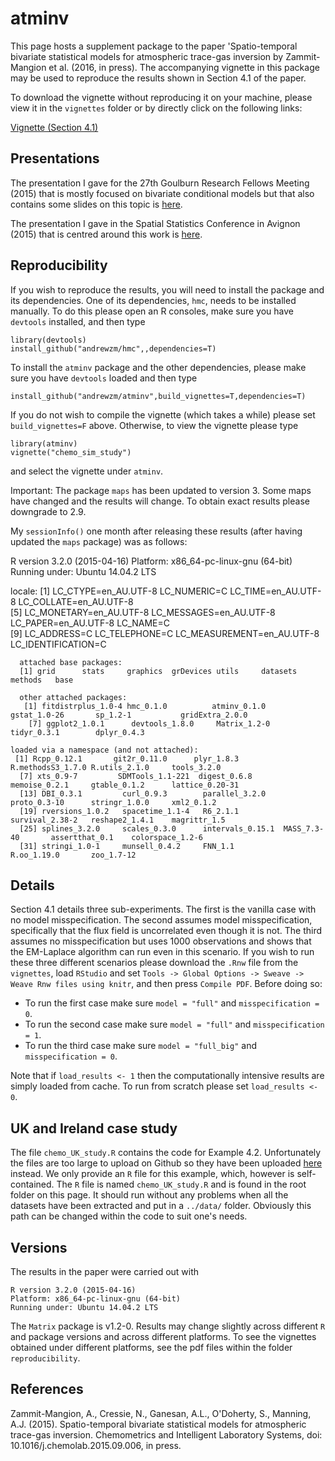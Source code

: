 atminv
=====

This page hosts a supplement package to the paper 'Spatio-temporal bivariate
    statistical models for atmospheric trace-gas inversion by Zammit-Mangion
    et al. (2016, in press). The accompanying vignette in this package
    may be used to reproduce the results shown in Section 4.1 of the paper.

To download the vignette without reproducing it on your machine, please view it in the `vignettes` folder or by directly click on the following links:

[Vignette (Section 4.1)](https://github.com/andrewzm/atminv/blob/master/vignettes/chemo_sim_study.pdf?raw=true)


Presentations
-----

The presentation I gave for the 27th Goulburn Research Fellows Meeting (2015) that is mostly focused on bivariate conditional models but that also contains some slides on this topic is [here](https://github.com/andrewzm/bicon/blob/master/pres/2015_03_Goulburn.pdf?raw=true).

The presentation I gave in the Spatial Statistics Conference in Avignon (2015) that is centred around this work is [here](https://github.com/andrewzm/bicon/blob/master/pres/2015_06_Zammit.pdf?raw=true).



Reproducibility 
-------
    
If you wish to reproduce the results, you will need to install the package and its dependencies. One of its dependencies, `hmc`, needs to be installed manually. To do this please open an R consoles, make sure you have `devtools` installed, and then type

    library(devtools)
    install_github("andrewzm/hmc",,dependencies=T)

To install the `atminv` package and the other dependencies, please make sure you have `devtools` loaded and then type

    install_github("andrewzm/atminv",build_vignettes=T,dependencies=T)
  
If you do not wish to compile the vignette (which takes a while) please set `build_vignettes=F` above. Otherwise, to view the vignette please type

    library(atminv)
    vignette("chemo_sim_study")
    
and select the vignette under `atminv`.

Important: The package `maps` has been updated to version 3. Some maps have changed and the results will change. To obtain exact results please downgrade to 2.9.

My `sessionInfo()` one month after releasing these results (after having updated the `maps` package) was as follows:

   R version 3.2.0 (2015-04-16)
   Platform: x86_64-pc-linux-gnu (64-bit)
   Running under: Ubuntu 14.04.2 LTS

   locale:
    [1] LC_CTYPE=en_AU.UTF-8       LC_NUMERIC=C               LC_TIME=en_AU.UTF-8        LC_COLLATE=en_AU.UTF-8    
     [5] LC_MONETARY=en_AU.UTF-8    LC_MESSAGES=en_AU.UTF-8    LC_PAPER=en_AU.UTF-8       LC_NAME=C                 
      [9] LC_ADDRESS=C               LC_TELEPHONE=C             LC_MEASUREMENT=en_AU.UTF-8 LC_IDENTIFICATION=C       

      attached base packages:
      [1] grid      stats     graphics  grDevices utils     datasets  methods   base     

      other attached packages:
       [1] fitdistrplus_1.0-4 hmc_0.1.0          atminv_0.1.0       gstat_1.0-26       sp_1.2-1           gridExtra_2.0.0   
        [7] ggplot2_1.0.1      devtools_1.8.0     Matrix_1.2-0       tidyr_0.3.1        dplyr_0.4.3       

	loaded via a namespace (and not attached):
	 [1] Rcpp_0.12.1       git2r_0.11.0      plyr_1.8.3        R.methodsS3_1.7.0 R.utils_2.1.0     tools_3.2.0      
	  [7] xts_0.9-7         SDMTools_1.1-221  digest_0.6.8      memoise_0.2.1     gtable_0.1.2      lattice_0.20-31  
	  [13] DBI_0.3.1         curl_0.9.3        parallel_3.2.0    proto_0.3-10      stringr_1.0.0     xml2_0.1.2       
	  [19] rversions_1.0.2   spacetime_1.1-4   R6_2.1.1          survival_2.38-2   reshape2_1.4.1    magrittr_1.5     
	  [25] splines_3.2.0     scales_0.3.0      intervals_0.15.1  MASS_7.3-40       assertthat_0.1    colorspace_1.2-6 
	  [31] stringi_1.0-1     munsell_0.4.2     FNN_1.1           R.oo_1.19.0       zoo_1.7-12       


Details
-------

Section 4.1 details three sub-experiments. The first is the vanilla case with no model misspecification. The second assumes model misspecification, specifically that the flux field is uncorrelated even though it is not. The third assumes no misspecification but uses 1000 observations and shows that the EM-Laplace algorithm can run even in this scenario. If you wish to run these three different scenarios please download the `.Rnw` file from the `vignettes`, load `RStudio` and set `Tools -> Global Options -> Sweave -> Weave Rnw files using knitr`, and then press `Compile PDF`. Before doing so:

- To run the first case make sure `model = "full"` and `misspecification = 0`.
- To run the second case make sure `model = "full"` and `misspecification = 1`.
- To run the third case make sure `model = "full_big"` and `misspecification = 0`.

Note that if `load_results <- 1` then the computationally intensive results are simply loaded from cache. To run from scratch please set `load_results <- 0`.

UK and Ireland case study
-------

The file `chemo_UK_study.R` contains the code for Example 4.2. Unfortunately the files are too large to upload on Github so they have been uploaded [here](http://hpc.niasra.uow.edu.au/ckan/dataset/example-dataset-for-atmospheric-trace-gas-inversion) instead. We only provide an `R` file for this example, which, however is self-contained. The `R` file is named `chemo_UK_study.R` and is found in the root folder on this page. It should run without any problems when all the datasets have been extracted and put in a `../data/` folder. Obviously this path can be changed within the code to suit one's needs.



Versions
--------

The results in the paper were carried out with 

    R version 3.2.0 (2015-04-16)
    Platform: x86_64-pc-linux-gnu (64-bit)
    Running under: Ubuntu 14.04.2 LTS

The `Matrix` package is v1.2-0. Results may change slightly across different `R` and package versions and across different platforms. To see the vignettes obtained under different platforms, see the pdf files within the folder `reproducibility`.

References
-----

Zammit-Mangion, A., Cressie, N., Ganesan, A.L., O'Doherty, S., Manning, A.J. (2015). Spatio-temporal bivariate statistical models for atmospheric trace-gas inversion. Chemometrics and Intelligent Laboratory Systems, doi: 10.1016/j.chemolab.2015.09.006, in press.
